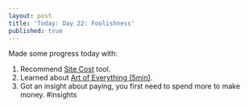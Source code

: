 ```yaml
---
layout: post
title: 'Today: Day 22: Foolishness'
published: true
---
```


Made some progress today with:
1. Recommend <a href="https://whatdoesmysitecost.com/test/200514_PA_0acdedf770186a96a3eaf8fb039259b0"> Site Cost</a> tool.
2. Learned about <a href="https://www.youtube.com/watch?v=iejpS_PpPJk"> Art of Everything (5min)</a>.
3. Got an insight about paying, you first need to spend more to make money. #insights
